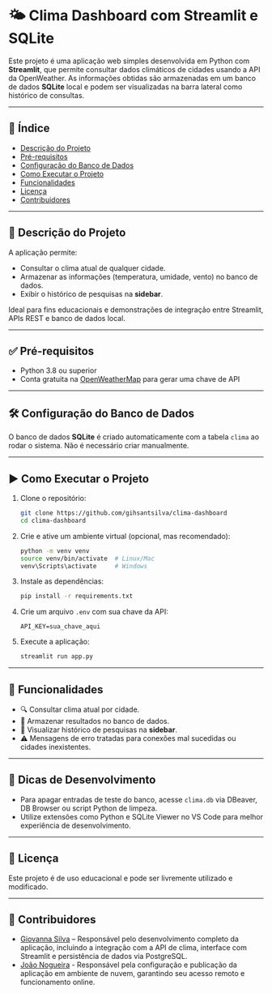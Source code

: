 # 🌤️ Clima Dashboard com Streamlit e SQLite

Este projeto é uma aplicação web simples desenvolvida em Python com **Streamlit**, que permite consultar dados climáticos de cidades usando a API da OpenWeather. As informações obtidas são armazenadas em um banco de dados **SQLite** local e podem ser visualizadas na barra lateral como histórico de consultas.

---

## 📑 Índice

* [Descrição do Projeto](#descrição-do-projeto)
* [Pré-requisitos](#pré-requisitos)
* [Configuração do Banco de Dados](#configuração-do-banco-de-dados)
* [Como Executar o Projeto](#como-executar-o-projeto)
* [Funcionalidades](#funcionalidades)
* [Licença](#licença)
* [Contribuidores](#contribuidores)

---

## 🧾 Descrição do Projeto

A aplicação permite:

* Consultar o clima atual de qualquer cidade.
* Armazenar as informações (temperatura, umidade, vento) no banco de dados.
* Exibir o histórico de pesquisas na **sidebar**.

Ideal para fins educacionais e demonstrações de integração entre Streamlit, APIs REST e banco de dados local.

---

## ✅ Pré-requisitos

* Python 3.8 ou superior
* Conta gratuita na [OpenWeatherMap](https://openweathermap.org/api) para gerar uma chave de API

---

## 🛠️ Configuração do Banco de Dados

O banco de dados **SQLite** é criado automaticamente com a tabela `clima` ao rodar o sistema. Não é necessário criar manualmente.

---

## ▶️ Como Executar o Projeto

1. Clone o repositório:

   ```bash
   git clone https://github.com/gihsantsilva/clima-dashboard
   cd clima-dashboard
   ```

2. Crie e ative um ambiente virtual (opcional, mas recomendado):

   ```bash
   python -m venv venv
   source venv/bin/activate  # Linux/Mac
   venv\Scripts\activate     # Windows
   ```

3. Instale as dependências:

   ```bash
   pip install -r requirements.txt
   ```

4. Crie um arquivo `.env` com sua chave da API:

   ```
   API_KEY=sua_chave_aqui
   ```

5. Execute a aplicação:

   ```bash
   streamlit run app.py
   ```

---

## 🎯 Funcionalidades

* 🔍 Consultar clima atual por cidade.
* 💾 Armazenar resultados no banco de dados.
* 📜 Visualizar histórico de pesquisas na **sidebar**.
* ⚠️ Mensagens de erro tratadas para conexões mal sucedidas ou cidades inexistentes.

---

## 🧪 Dicas de Desenvolvimento

* Para apagar entradas de teste do banco, acesse `clima.db` via DBeaver, DB Browser ou script Python de limpeza.
* Utilize extensões como Python e SQLite Viewer no VS Code para melhor experiência de desenvolvimento.

---

## 📝 Licença

Este projeto é de uso educacional e pode ser livremente utilizado e modificado.

---

## 🙋 Contribuidores

* [Giovanna Silva](https://github.com/gihsantsilva) – Responsável pelo desenvolvimento completo da aplicação, incluindo a integração com a API de clima, interface com Streamlit e persistência de dados via PostgreSQL.
* [João Nogueira](https://github.com/nogueirahyper) - Responsável pela configuração e publicação da aplicação em ambiente de nuvem, garantindo seu acesso remoto e funcionamento online.
